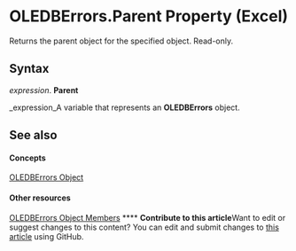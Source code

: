 
# OLEDBErrors.Parent Property (Excel)

Returns the parent object for the specified object. Read-only.


## Syntax

 _expression_. **Parent**

 _expression_A variable that represents an  **OLEDBErrors** object.


## See also


#### Concepts


 [OLEDBErrors Object](0e48697d-4f65-b544-4487-24a9fd2b81b6.md)
#### Other resources


 [OLEDBErrors Object Members](1e3ba0ad-6761-87a2-b6e6-7c0a5ae7f605.md)
****   **Contribute to this article**Want to edit or suggest changes to this content? You can edit and submit changes to  [this article](https://github.com/jhershey00/VBA_Excel_Test/OpenXMLCon/articles/6891438b-136f-a591-4e27-29e5986857a3.md) using GitHub.

